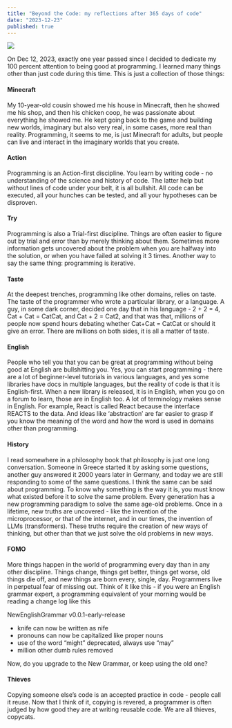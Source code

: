 ```yaml
---
title: "Beyond the Code: my reflections after 365 days of code"
date: "2023-12-23"
published: true
---
```


![](https://substackcdn.com/image/fetch/f_auto,q_auto:good,fl_progressive:steep/https%3A%2F%2Fsubstack-post-media.s3.amazonaws.com%2Fpublic%2Fimages%2Ff4405180-de4c-4ab4-8581-1865c5626d3c_1024x1024.png)

On Dec 12, 2023, exactly one year passed since I decided to dedicate my 100 percent attention to being good at programming. I learned many things other than just code during this time. This is just a collection of those things:

#### Minecraft

My 10-year-old cousin showed me his house in Minecraft, then he showed me his shop, and then his chicken coop, he was passionate about everything he showed me. He kept going back to the game and building new worlds, imaginary but also very real, in some cases, more real than reality. Programming, it seems to me, is just Minecraft for adults, but people can live and interact in the imaginary worlds that you create.

#### Action

Programming is an Action-first discipline. You learn by writing code - no understanding of the science and history of code. The latter help but without lines of code under your belt, it is all bullshit. All code can be executed, all your hunches can be tested, and all your hypotheses can be disproven.

#### Try

Programming is also a Trial-first discipline. Things are often easier to figure out by trial and error than by merely thinking about them. Sometimes more information gets uncovered about the problem when you are halfway into the solution, or when you have failed at solving it 3 times. Another way to say the same thing: programming is iterative.

#### Taste

At the deepest trenches, programming like other domains, relies on taste. The taste of the programmer who wrote a particular library, or a language. A guy, in some dark corner, decided one day that in his language - 2 + 2 = 4, Cat + Cat = CatCat, and Cat + 2 = Cat2, and that was that, millions of people now spend hours debating whether Cat+Cat = CatCat or should it give an error. There are millions on both sides, it is all a matter of taste.

#### English

People who tell you that you can be great at programming without being good at English are bullshitting you. Yes, you can start programming - there are a lot of beginner-level tutorials in various languages, and yes some libraries have docs in multiple languages, but the reality of code is that it is English-first. When a new library is released, it is in English, when you go on a forum to learn, those are in English too. A lot of terminology makes sense in English. For example, React is called React because the interface REACTS to the data. And ideas like ‘abstraction’ are far easier to grasp if you know the meaning of the word and how the word is used in domains other than programming.

#### History

I read somewhere in a philosophy book that philosophy is just one long conversation. Someone in Greece started it by asking some questions, another guy answered it 2000 years later in Germany, and today we are still responding to some of the same questions. I think the same can be said about programming. To know why something is the way it is, you must know what existed before it to solve the same problem. Every generation has a new programming paradigm to solve the same age-old problems. Once in a lifetime, new truths are uncovered - like the invention of the microprocessor, or that of the internet, and in our times, the invention of LLMs (transformers). These truths require the creation of new ways of thinking, but other than that we just solve the old problems in new ways.

#### FOMO

More things happen in the world of programming every day than in any other discipline. Things change, things get better, things get worse, old things die off, and new things are born every, single, day. Programmers live in perpetual fear of missing out. Think of it like this - if you were an English grammar expert, a programming equivalent of your morning would be reading a change log like this

NewEnglishGrammar v0.0.1-early-release

- knife can now be written as nife
- pronouns can now be capitalized like proper nouns
- use of the word “might” deprecated, always use “may”
- million other dumb rules removed

Now, do you upgrade to the New Grammar, or keep using the old one?

#### Thieves

Copying someone else’s code is an accepted practice in code - people call it reuse. Now that I think of it, copying is revered, a programmer is often judged by how good they are at writing reusable code. We are all thieves, copycats.
